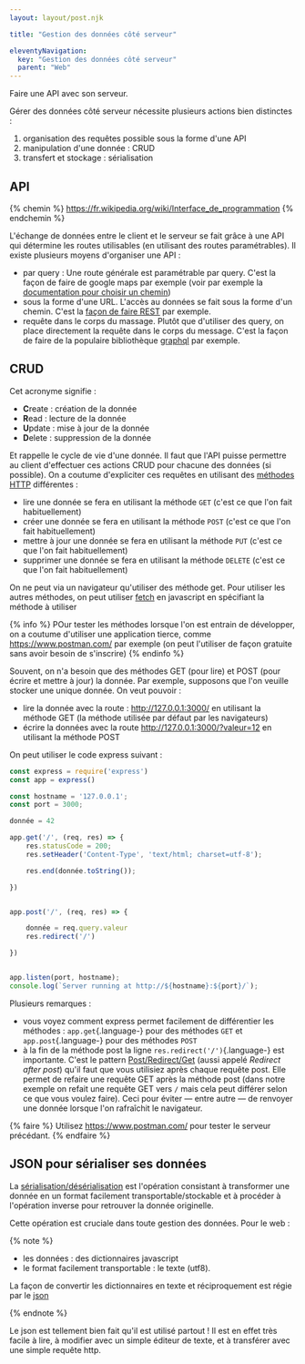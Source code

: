 ```yaml
---
layout: layout/post.njk

title: "Gestion des données côté serveur"

eleventyNavigation:
  key: "Gestion des données côté serveur"
  parent: "Web"
---
```


<!-- début résumé -->

Faire une API avec son serveur.

<!-- fin résumé -->

Gérer des données côté serveur nécessite plusieurs actions bien distinctes :

1. organisation des requêtes possible sous la forme d'une API
2. manipulation d'une donnée : CRUD
3. transfert et stockage : sérialisation

## API

{% chemin %}
<https://fr.wikipedia.org/wiki/Interface_de_programmation>
{% endchemin %}

L'échange de données entre le client et le serveur se fait grâce à une API qui détermine les routes utilisables (en utilisant des routes paramétrables). Il existe plusieurs moyens d'organiser une API :

* par query : Une route générale est paramétrable par query. C'est la façon de faire de google maps par exemple (voir par exemple la [documentation pour choisir un chemin](https://developers.google.com/maps/documentation/directions/get-directions))
* sous la forme d'une URL. L'accès au données se fait sous la forme d'un chemin. C'est la [façon de faire REST](https://developer.mozilla.org/fr/docs/Glossary/REST) par exemple.
* requête dans le corps du massage. Plutôt que d'utiliser des query, on place directement la requête dans le corps du message. C'est la façon de faire de la populaire bibliothèque [graphql](https://graphql.org/) par exemple.

## CRUD

Cet acronyme signifie :

* **C**reate : création de la donnée
* **R**ead : lecture de la donnée
* **U**pdate : mise à jour de la donnée
* **D**elete : suppression de la donnée

Et rappelle le cycle de vie d'une donnée. Il faut que l'API puisse permettre au client d'effectuer ces actions CRUD pour chacune des données (si possible). On a coutume d'expliciter ces requêtes en utilisant des [méthodes HTTP](https://fr.wikipedia.org/wiki/Hypertext_Transfer_Protocol#M%C3%A9thodes) différentes :

* lire une donnée se fera en utilisant la méthode `GET` (c'est ce que l'on fait habituellement)
* créer une donnée se fera en utilisant la méthode `POST` (c'est ce que l'on fait habituellement)
* mettre à jour une donnée se fera en utilisant la méthode `PUT` (c'est ce que l'on fait habituellement)
* supprimer une donnée se fera en utilisant la méthode `DELETE` (c'est ce que l'on fait habituellement)

On ne peut via un navigateur qu'utiliser des méthode get. Pour utiliser les autres méthodes, on peut utiliser [fetch](https://developer.mozilla.org/en-US/docs/Web/API/fetch) en javascript en spécifiant la méthode à utiliser

{% info %}
POur tester les méthodes lorsque l'on est entrain de développer, on a coutume d'utiliser une application tierce, comme <https://www.postman.com/> par exemple (on peut l'utiliser de façon gratuite sans avoir besoin de s'inscrire)
{% endinfo %}

Souvent, on n'a besoin que des méthodes GET (pour lire) et POST (pour écrire et mettre à jour) la donnée. Par exemple, supposons que l'on veuille stocker une unique donnée. On veut pouvoir :

* lire la donnée avec la route : <http://127.0.0.1:3000/> en utilisant la méthode GET (la méthode utilisée par défaut par les navigateurs)
* écrire la données avec la route <http://127.0.0.1:3000/?valeur=12> en utilisant la méthode POST

On peut utiliser le code express suivant :

```javascript
const express = require('express')
const app = express()

const hostname = '127.0.0.1';
const port = 3000;

donnée = 42

app.get('/', (req, res) => {
    res.statusCode = 200;
    res.setHeader('Content-Type', 'text/html; charset=utf-8');

    res.end(donnée.toString());

})


app.post('/', (req, res) => {

    donnée = req.query.valeur
    res.redirect('/')

})


app.listen(port, hostname);
console.log(`Server running at http://${hostname}:${port}/`);

```

Plusieurs remarques :

* vous voyez comment express permet facilement de différentier les méthodes : `app.get`{.language-} pour des méthodes `GET` et `app.post`{.language-} pour des méthodes `POST`
* à la fin de la méthode post la ligne `res.redirect('/')`{.language-} est importante. C'est le pattern [Post/Redirect/Get](https://en.wikipedia.org/wiki/Post/Redirect/Get) (aussi appelé *Redirect after post*) qu'il faut que vous utilisiez après chaque requête post. Elle permet de refaire une requête GET après la méthode post (dans notre exemple on refait une requête GET vers `/` mais cela peut différer selon ce que vous voulez faire). Ceci pour éviter — entre autre — de renvoyer une donnée lorsque l'on rafraîchit le navigateur.

{% faire %}
Utilisez <https://www.postman.com/> pour tester le serveur précédant.
{% endfaire %}

## JSON pour sérialiser ses données

La [sérialisation/désérialisation](https://fr.wikipedia.org/wiki/S%C3%A9rialisation) est l'opération consistant à transformer une donnée en un format facilement transportable/stockable et à procéder à l'opération inverse pour retrouver la donnée originelle.

Cette opération est cruciale dans toute gestion des données. Pour le web :

{% note %}

* les données : des dictionnaires javascript
* le format facilement transportable : le texte (utf8).

La façon de convertir les dictionnaires en texte et réciproquement est régie par le [json](https://www.json.org/json-fr.html)

{% endnote %}

Le json est tellement bien fait qu'il est utilisé partout ! Il est en effet très facile à lire, à modifier avec un simple éditeur de texte, et à transférer avec une simple requête http.
